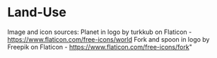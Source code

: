 # Land-Use

Image and icon sources:
Planet in logo by turkkub on Flaticon - https://www.flaticon.com/free-icons/world
Fork and spoon in logo by Freepik on Flaticon -
https://www.flaticon.com/free-icons/fork"